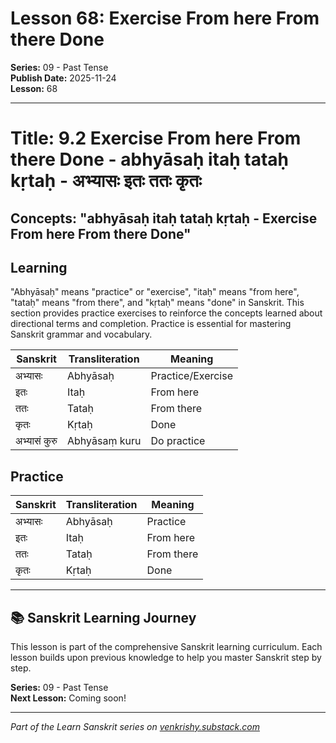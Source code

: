 # Lesson 68: Exercise From here From there Done

**Series:** 09 - Past Tense  
**Publish Date:** 2025-11-24  
**Lesson:** 68

---

# Title: 9.2 Exercise From here From there Done - abhyāsaḥ itaḥ tataḥ kṛtaḥ - अभ्यासः इतः ततः कृतः
## Concepts: "abhyāsaḥ itaḥ tataḥ kṛtaḥ - Exercise From here From there Done"

## Learning
"Abhyāsaḥ" means "practice" or "exercise", "itaḥ" means "from here", "tataḥ" means "from there", and "kṛtaḥ" means "done" in Sanskrit. This section provides practice exercises to reinforce the concepts learned about directional terms and completion. Practice is essential for mastering Sanskrit grammar and vocabulary.

| Sanskrit           | Transliteration      | Meaning                          |
| ------------------ | -------------------- | -------------------------------- |
| अभ्यासः            | Abhyāsaḥ            | Practice/Exercise                |
| इतः                | Itaḥ                 | From here                        |
| ततः                | Tataḥ                | From there                       |
| कृतः               | Kṛtaḥ                | Done                             |
| अभ्यासं कुरु       | Abhyāsaṃ kuru       | Do practice                      |

## Practice
| Sanskrit           | Transliteration      | Meaning                          |
| ------------------ | -------------------- | -------------------------------- |
| अभ्यासः            | Abhyāsaḥ            | Practice                         |
| इतः                | Itaḥ                 | From here                        |
| ततः                | Tataḥ                | From there                       |
| कृतः               | Kṛtaḥ                | Done                             |

---

## 📚 Sanskrit Learning Journey

This lesson is part of the comprehensive Sanskrit learning curriculum. Each lesson builds upon previous knowledge to help you master Sanskrit step by step.

**Series:** 09 - Past Tense  
**Next Lesson:** Coming soon!

---
*Part of the Learn Sanskrit series on [venkrishy.substack.com](https://venkrishy.substack.com/s/learn_sanskrit)*
